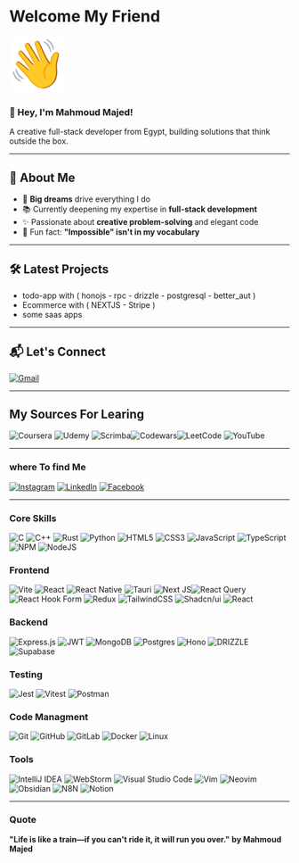 # Welcome My Friend
<img src="./images/wave.gif" width="100" height="100" alt="Description">

### 👋 Hey, I'm Mahmoud Majed!

A creative full-stack developer from Egypt, building solutions that think outside the box.

---

## 🧠 About Me

- 🎯 **Big dreams** drive everything I do  
- 📚 Currently deepening my expertise in **full-stack development**  
- ✨ Passionate about **creative problem-solving** and elegant code  
- 🎲 Fun fact: **"Impossible" isn't in my vocabulary**

---

## 🛠 Latest Projects

- todo-app with ( honojs - rpc - drizzle - postgresql - better_aut )
- Ecommerce with ( NEXTJS - Stripe )
- some saas apps

---

## 📬 Let's Connect
[![Gmail](https://img.shields.io/badge/Gmail-D14836?style=for-the-badge&logo=gmail&logoColor=white)](mailto:mahmoudmajed.b@gmail.com)

---
## My Sources For Learing
![Coursera](https://img.shields.io/badge/Coursera-%230056D2.svg?style=for-the-badge&logo=Coursera&logoColor=white) ![Udemy](https://img.shields.io/badge/Udemy-A435F0?style=for-the-badge&logo=Udemy&logoColor=white) ![Scrimba](https://img.shields.io/badge/scrimba-2B283A?style=for-the-badge&logo=scrimba&logoColor=white)![Codewars](https://img.shields.io/badge/Codewars-B1361E?style=for-the-badge&logo=codewars&logoColor=grey)![LeetCode](https://img.shields.io/badge/LeetCode-000000?style=for-the-badge&logo=LeetCode&logoColor=#d16c06) ![YouTube](https://img.shields.io/badge/YouTube-%23FF0000.svg?style=for-the-badge&logo=YouTube&logoColor=white)


---

### where To find Me 
[![Instagram](https://img.shields.io/badge/Instagram-%23E4405F.svg?style=for-the-badge&logo=Instagram&logoColor=white)](https://www.instagram.com/engmahmoudmajed/) [![LinkedIn](https://img.shields.io/badge/linkedin-%230077B5.svg?style=for-the-badge&logo=linkedin&logoColor=white)](https://www.linkedin.com/in/mahmoudmajed/)
[![Facebook](https://img.shields.io/badge/Facebook-%231877F2.svg?style=for-the-badge&logo=Facebook&logoColor=white)](https://www.facebook.com/profile.php?id=61560942787271)

---

### Core Skills
![C](https://img.shields.io/badge/c-%2300599C.svg?style=for-the-badge&logo=c&logoColor=white)	![C++](https://img.shields.io/badge/c++-%2300599C.svg?style=for-the-badge&logo=c%2B%2B&logoColor=white) ![Rust](https://img.shields.io/badge/rust-%23000000.svg?style=for-the-badge&logo=rust&logoColor=white) ![Python](https://img.shields.io/badge/python-3670A0?style=for-the-badge&logo=python&logoColor=ffdd54) ![HTML5](https://img.shields.io/badge/html5-%23E34F26.svg?style=for-the-badge&logo=html5&logoColor=white) ![CSS3](https://img.shields.io/badge/css3-%231572B6.svg?style=for-the-badge&logo=css3&logoColor=white)	![JavaScript](https://img.shields.io/badge/javascript-%23323330.svg?style=for-the-badge&logo=javascript&logoColor=%23F7DF1E)	![TypeScript](https://img.shields.io/badge/typescript-%23007ACC.svg?style=for-the-badge&logo=typescript&logoColor=white)	![NPM](https://img.shields.io/badge/NPM-%23CB3837.svg?style=for-the-badge&logo=npm&logoColor=white) ![NodeJS](https://img.shields.io/badge/node.js-6DA55F?style=for-the-badge&logo=node.js&logoColor=white) 

### Frontend

![Vite](https://img.shields.io/badge/vite-%23646CFF.svg?style=for-the-badge&logo=vite&logoColor=white) ![React](https://img.shields.io/badge/react-%2320232a.svg?style=for-the-badge&logo=react&logoColor=%2361DAFB) ![React Native](https://img.shields.io/badge/react_native-%2320232a.svg?style=for-the-badge&logo=react&logoColor=%2361DAFB) ![Tauri](https://img.shields.io/badge/tauri-%2324C8DB.svg?style=for-the-badge&logo=tauri&logoColor=%23FFFFFF) ![Next JS](https://img.shields.io/badge/Next-black?style=for-the-badge&logo=next.js&logoColor=white)![React Query](https://img.shields.io/badge/-React%20Query-FF4154?style=for-the-badge&logo=react%20query&logoColor=white)![React Hook Form](https://img.shields.io/badge/React%20Hook%20Form-%23EC5990.svg?style=for-the-badge&logo=reacthookform&logoColor=white)	![Redux](https://img.shields.io/badge/redux-%23593d88.svg?style=for-the-badge&logo=redux&logoColor=white)		![TailwindCSS](https://img.shields.io/badge/tailwindcss-%2338B2AC.svg?style=for-the-badge&logo=tailwind-css&logoColor=white)
![Shadcn/ui](https://img.shields.io/badge/shadcn/ui-8A2BE2?style=for-the-badge&2F&logo=shadcnui&color=131316) ![React](https://img.shields.io/badge/react%20zustand-%2320232a.svg?style=for-the-badge&logo=react&logoColor=%2361DAFB)

### Backend
![Express.js](https://img.shields.io/badge/express.js-%23404d59.svg?style=for-the-badge&logo=express&logoColor=%2361DAFB) 	![JWT](https://img.shields.io/badge/JWT-black?style=for-the-badge&logo=JSON%20web%20tokens) ![MongoDB](https://img.shields.io/badge/MongoDB-%234ea94b.svg?style=for-the-badge&logo=mongodb&logoColor=white)	![Postgres](https://img.shields.io/badge/postgres-%23316192.svg?style=for-the-badge&logo=postgresql&logoColor=white) ![Hono](https://img.shields.io/badge/hono-e36002?style=for-the-badge&logo=hono&logoColor=white)
![DRIZZLE](https://img.shields.io/badge/drizzle-C5F74F?style=for-the-badge&logo=drizzle&logoColor=black) ![Supabase](https://img.shields.io/badge/Supabase-181818?style=for-the-badge&logo=supabase&logoColor=white)



### Testing
![Jest](https://img.shields.io/badge/-jest-%23C21325?style=for-the-badge&logo=jest&logoColor=white)	![Vitest](https://img.shields.io/badge/-Vitest-252529?style=for-the-badge&logo=vitest&logoColor=FCC72B) ![Postman](https://img.shields.io/badge/Postman-FF6C37?style=for-the-badge&logo=postman&logoColor=white)


### Code Managment
![Git](https://img.shields.io/badge/git-%23F05033.svg?style=for-the-badge&logo=git&logoColor=white) ![GitHub](https://img.shields.io/badge/github-%23121011.svg?style=for-the-badge&logo=github&logoColor=white) ![GitLab](https://img.shields.io/badge/gitlab-%23181717.svg?style=for-the-badge&logo=gitlab&logoColor=white) ![Docker](https://img.shields.io/badge/docker-%230db7ed.svg?style=for-the-badge&logo=docker&logoColor=white) ![Linux](https://img.shields.io/badge/Linux-FCC624?style=for-the-badge&logo=linux&logoColor=black) 
### Tools
![IntelliJ IDEA](https://img.shields.io/badge/IntelliJIDEA-000000.svg?style=for-the-badge&logo=intellij-idea&logoColor=white) ![WebStorm](https://img.shields.io/badge/webstorm-143?style=for-the-badge&logo=webstorm&logoColor=white&color=black) ![Visual Studio Code](https://img.shields.io/badge/Visual%20Studio%20Code-0078d7.svg?style=for-the-badge&logo=visual-studio-code&logoColor=white) ![Vim](https://img.shields.io/badge/VIM-%2311AB00.svg?style=for-the-badge&logo=vim&logoColor=white) ![Neovim](https://img.shields.io/badge/NeoVim-%2357A143.svg?&style=for-the-badge&logo=neovim&logoColor=white) ![Obsidian](https://img.shields.io/badge/Obsidian-%23483699.svg?style=for-the-badge&logo=obsidian&logoColor=white) ![N8N](https://img.shields.io/badge/n8n-5b5b5b?style=for-the-badge&logo=n8n) ![Notion](https://img.shields.io/badge/Notion-%23000000.svg?style=for-the-badge&logo=notion&logoColor=white)

---
### Quote
**"Life is like a train—if you can't ride it, it will run you over."** **by Mahmoud Majed**
